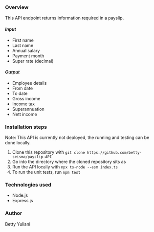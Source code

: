 ### Overview

This API endpoint returns information required in a payslip.

#### _Input_
- First name
- Last name
- Annual salary
- Payment month
- Super rate (decimal)
#### _Output_
- Employee details
- From date
- To date
- Gross income
- Income tax
- Superannuation
- Nett income

### Installation steps

Note: This API is currently not deployed, the running and testing can be done locally.
1. Clone this repository with `git clone https://github.com/betty-seisma/payslip-API`
2. Go into the directory where the cloned repository sits as
3. Run the API locally with `npx ts-node --esm index.ts`
4. To run the unit tests, run `npm test`

### Technologies used
- Node.js
- Express.js

### Author
Betty Yuliani
